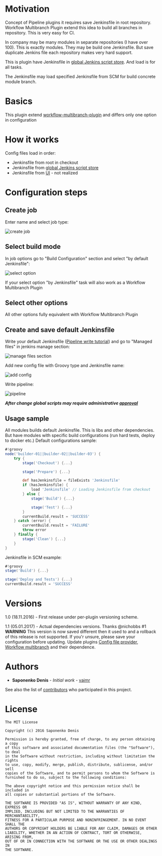 # Motivation
Concept of Pipeline plugins it requires save Jenkinsfile in root repository. Workflow Multibranch Plugin extend this idea to build all branches in repository. This is very easy for CI.

In company may be many modules in separate repositories (I have over 100). This is exactly modules. They may be build one Jenkinsfile. But save duplicate Jenkins file each repository makes very hard support.

This is plugin have Jenkinsfile in [global Jenkins script store](https://github.com/jenkinsci/config-file-provider-plugin). And load is for all tasks. 

The Jenkinsfile may load specified Jenkinsfile from SCM for build concrete module branch.

# Basics
This plugin extend [workflow-multibranch-plugin](https://github.com/jenkinsci/workflow-multibranch-plugin) and differs only one option in configuration

# How it works
Config files load in order:

* Jenkinsfile from root in checkout
* Jenkinsfile from [global Jenkins script store](https://github.com/jenkinsci/config-file-provider-plugin)
* Jenkinsfile from [UI](https://jenkins.io/doc/book/pipeline/overview/#writing-pipeline-scripts-in-the-jenkins-ui) - not realized

# Configuration steps
## Create job
Enter name and select job type:

![create job](https://habrastorage.org/files/c77/cb7/9a7/c77cb79a7c794f7aa25827dafafb64b0.png)

## Select build mode
In job options go to "Build Configuration" section and select "by default Jenkinsfile":

![select option](https://habrastorage.org/files/112/bed/263/112bed26372e4b239e12353dc0d73ef6.png)


If your select option "by Jenkinsfile" task will also work as a Workflow Multibranch Plugin

## Select other options
All other options fully equivalent with Workflow Multibranch Plugin

## Create and save default Jenkinsfile
Write your default Jenkinsfile ([Pipeline write tutorial](https://github.com/jenkinsci/pipeline-plugin/blob/master/TUTORIAL.md)) and go to "Managed files" in jenkins manage section:

![manage files section](https://habrastorage.org/files/5f5/431/300/5f5431300e8e431ab66ef975f41aaf76.png)


Add new config file with Groovy type and Jenkinsfile name:

![add config](https://habrastorage.org/files/9d8/143/155/9d81431553144a7bb73320a5a0856c5e.png)


Write pipeline:

![pipeline](https://habrastorage.org/files/37e/807/853/37e807853c03404bacf8362a1bfc3c50.png)

***After change global scripts may require administrative [approval](https://wiki.jenkins-ci.org/display/JENKINS/Script+Security+Plugin)***

## Usage sample
All modules builds default Jenkinsfile. This is libs and other dependencies. But have modules with specific build configurations (run hard tests, deploy to docker etc.)
Default configurations sample:
```groovy
#!groovy​
node('builder-01||builder-02||builder-03') {
    try {
        stage('Checkout') {...}

        stage('Prepare') {...}

        def hasJenkinsfile = fileExists 'Jenkinsfile'
        if (hasJenkinsfile) {
            load 'Jenkinsfile' // Loading Jenkinsfile from checkout
        } else {
            stage('Build') {...}

            stage('Test') {...}
        }
        currentBuild.result = 'SUCCESS'
    } catch (error) {
        currentBuild.result = 'FAILURE'
        throw error
    } finally {
        stage('Clean') {...}
    }
}
```

Jenkinsfile in SCM example:
```groovy
#!groovy​
stage('Build') {...}

stage('Deploy and Tests') {...}
currentBuild.result = 'SUCCESS'
```

# Versions
1.0 (18.11.2016) - First release under per-plugin versioning scheme.

1.1 (05.01.2017) - Actual dependencies versions. Thanks @nichobbs #1  
  __WARNING__ This version is now saved different then it used to and a rollback of this release is not supported. If you'r unsure, please save your configuration before updating.
  Update plugins [Config file provider](https://wiki.jenkins-ci.org/display/JENKINS/Config+File+Provider+Plugin), [Workflow multibranch](https://wiki.jenkins-ci.org/display/JENKINS/Pipeline+Multibranch+Plugin) and their dependence.


# Authors
* **Saponenko Denis** - *Initial work* - [vaimr](https://github.com/vaimr)

See also the list of [contributors](https://github.com/vaimr/workflow-multibranch-def-plugin/contributors) who participated in this project.

# License
```
The MIT License

Copyright (c) 2016 Saponenko Denis

Permission is hereby granted, free of charge, to any person obtaining a copy
of this software and associated documentation files (the "Software"), to deal
in the Software without restriction, including without limitation the rights
to use, copy, modify, merge, publish, distribute, sublicense, and/or sell
copies of the Software, and to permit persons to whom the Software is
furnished to do so, subject to the following conditions:

The above copyright notice and this permission notice shall be included in
all copies or substantial portions of the Software.

THE SOFTWARE IS PROVIDED "AS IS", WITHOUT WARRANTY OF ANY KIND, EXPRESS OR
IMPLIED, INCLUDING BUT NOT LIMITED TO THE WARRANTIES OF MERCHANTABILITY,
FITNESS FOR A PARTICULAR PURPOSE AND NONINFRINGEMENT. IN NO EVENT SHALL THE
AUTHORS OR COPYRIGHT HOLDERS BE LIABLE FOR ANY CLAIM, DAMAGES OR OTHER
LIABILITY, WHETHER IN AN ACTION OF CONTRACT, TORT OR OTHERWISE, ARISING FROM,
OUT OF OR IN CONNECTION WITH THE SOFTWARE OR THE USE OR OTHER DEALINGS IN
THE SOFTWARE.
```
